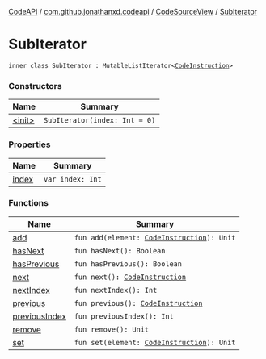 [CodeAPI](../../../index.md) / [com.github.jonathanxd.codeapi](../../index.md) / [CodeSourceView](../index.md) / [SubIterator](.)

# SubIterator

`inner class SubIterator : MutableListIterator<`[`CodeInstruction`](../../-code-instruction.md)`>`

### Constructors

| Name | Summary |
|---|---|
| [&lt;init&gt;](-init-.md) | `SubIterator(index: Int = 0)` |

### Properties

| Name | Summary |
|---|---|
| [index](--index--.md) | `var index: Int` |

### Functions

| Name | Summary |
|---|---|
| [add](add.md) | `fun add(element: `[`CodeInstruction`](../../-code-instruction.md)`): Unit` |
| [hasNext](has-next.md) | `fun hasNext(): Boolean` |
| [hasPrevious](has-previous.md) | `fun hasPrevious(): Boolean` |
| [next](next.md) | `fun next(): `[`CodeInstruction`](../../-code-instruction.md) |
| [nextIndex](next-index.md) | `fun nextIndex(): Int` |
| [previous](previous.md) | `fun previous(): `[`CodeInstruction`](../../-code-instruction.md) |
| [previousIndex](previous-index.md) | `fun previousIndex(): Int` |
| [remove](remove.md) | `fun remove(): Unit` |
| [set](set.md) | `fun set(element: `[`CodeInstruction`](../../-code-instruction.md)`): Unit` |
